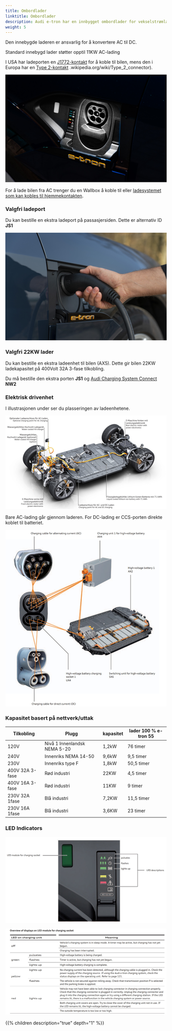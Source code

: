 ```yaml
---
title: Ombordlader
linktitle: Ombordlader
description: Audi e-tron har en innbygget ombordlader for vekselstrømlading.
weight: 5
---
```


Den innebygde laderen er ansvarlig for å konvertere AC til DC.

Standard innebygd lader støtter opptil 11KW AC-lading

I USA har ladeporten en [J1772-kontakt](https://en.wikipedia.org/wiki/SAE_J1772) for å koble til bilen, mens den i Europa har en [Type 2-kontakt](https://no) .wikipedia.org/wiki/Type_2_connector).

![Ladeport](chargeport_left.jpg "Type 2 Ladeport")

For å lade bilen fra AC trenger du en Wallbox å koble til eller [ladesystemet som kan kobles til hjemmekontakten](../chargesystem).


### Valgfri ladeport

Du kan bestille en ekstra ladeport på passasjersiden. Dette er alternativ ID **JS1**

![Passasjer ladeport](chargeport_right.jpg "Ytterligere ladeport på passasjersiden")

### Valgfri 22KW lader

Du kan bestille en ekstra ladeenhet til bilen (AX5). Dette gir bilen 22KW ladekapasitet på 400Volt 32A 3-fase tilkobling.

Du må bestille den ekstra porten **JS1** og [Audi Charging System Connect](/models/e-tron/technology/chargingsystem/#e-tron-charging-system-connect) **NW2**

### Elektrisk drivenhet

I illustrasjonen under ser du plasseringen av ladeenhetene.

![Elektrisk stasjon](electricdrivetrain.jpg "Elektrisk drivverk med standard og optiell laderplassering")

 Bare AC-lading går gjennom laderen. For DC-lading er CCS-porten direkte koblet til batteriet.

![Wiring](wiringdiagram.jpg "Ladeport/laderkabling")


### Kapasitet basert på nettverk/uttak

| Tilkobling | Plugg | kapasitet | lader 100 % e-tron 55 |
| ------| ------| ---- |------- |
| 120V | Nivå 1 Innenlandsk NEMA 5-20 | 1,2kW | 76 timer |
| 240V | Innenriks NEMA 14-50 | 9,6kW | 9,5 timer |
| 230V | Innenriks type F | 1,8kW | 50,5 timer |
| 400V 32A 3-fase | Rød industri | 22KW | 4,5 timer |
| 400V 16A 3-fase | Rød industri | 11KW | 9 timer |
| 230V 32A 1fase | Blå industri | 7,2KW | 11,5 timer |
| 230V 16A 1fase | Blå industri | 3,6KW | 23 timer |

### LED Indicators

![LED](ledlights.jpg "Led Lights")

![LED](ledoverview.jpg "LED codes")

{{% children description="true" depth="1" %}}
